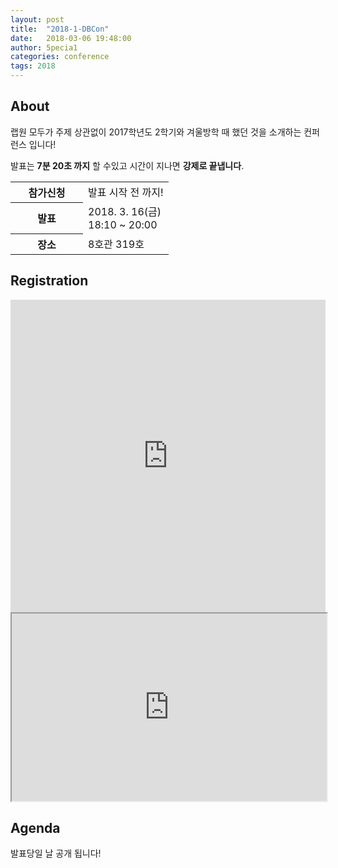 ```yaml
---
layout: post
title:  "2018-1-DBCon"
date:   2018-03-06 19:48:00
author: 5pecia1
categories: conference
tags: 2018
---
```


## About 

랩원 모두가 주제 상관없이 2017학년도 2학기와 겨울방학 때 했던 것을 소개하는 컨퍼런스 입니다!

발표는 **7분 20초 까지** 할 수있고 시간이 지나면 **강제로 끝냅니다**.


<table border="0" style="width: inherit;">
  <tr>
    <th style="border-bottom-width: 0px; min-width: 100px;">
      참가신청
    </th>
    <td style="border-bottom-width: 0px; min-width: 100px;">
      발표 시작 전 까지!
    </td>
  </tr>
  <tr>
    <th style="border-bottom-width: 0px; min-width: 100px;">
     발표
    </th>
    <td style="border-bottom-width: 0px; min-width: 100px;">
      2018. 3. 16(금)<br>
      18:10 ~ 20:00
    </td>
  </tr>
  <tr>
    <th style="border-bottom-width: 0px; min-width: 100px;">
      장소
    </th>
    <td style="border-bottom-width: 0px; min-width: 100px;">
      8호관 319호
    </td>
  </tr>
</table>

## Registration

<iframe src="https://docs.google.com/forms/d/e/1FAIpQLSe3OwlOsPC5vJP1PC-ozFosx8yX5gQ5xq4KNgyfRt20pbbENw/viewform?embedded=true" width="100%" height="500" frameborder="0" marginheight="0" marginwidth="0">Loading...</iframe>

<iframe src="https://docs.google.com/spreadsheets/d/e/2PACX-1vSzISqkjC73Za6Vwvfz9UBGVZDvjKPy9fNKgSi_Fg49vL8pyB-Rd85tkUKaQ8_zpX7Uy5sCjztyHMd5/pubhtml?gid=1262447781&amp;single=true&amp;widget=false&amp;headers=false&amp;range=C:E&amp;chrome=false" width="100%" height="300"></iframe>

## Agenda

발표당일 날 공개 됩니다!
